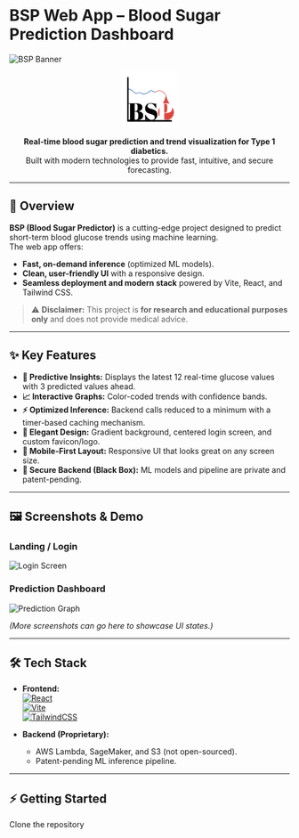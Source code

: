 # BSP Web App – Blood Sugar Prediction Dashboard

![BSP Banner](./demos/banner.png)

<p align="center">
  <img src="./src/assets/logo.png" alt="BSP Logo" width="100"/>
</p>

<p align="center">
  <b>Real-time blood sugar prediction and trend visualization for Type 1 diabetics.</b><br>
  Built with modern technologies to provide fast, intuitive, and secure forecasting.
</p>

---

## 🚀 **Overview**

**BSP (Blood Sugar Predictor)** is a cutting-edge project designed to predict short-term blood glucose trends using machine learning.  
The web app offers:
- **Fast, on-demand inference** (optimized ML models).
- **Clean, user-friendly UI** with a responsive design.
- **Seamless deployment and modern stack** powered by Vite, React, and Tailwind CSS.

> ⚠ **Disclaimer:** This project is **for research and educational purposes only** and does not provide medical advice.

---

## ✨ **Key Features**

- **🔮 Predictive Insights:** Displays the latest 12 real-time glucose values with 3 predicted values ahead.
- **📈 Interactive Graphs:** Color-coded trends with confidence bands.
- **⚡ Optimized Inference:** Backend calls reduced to a minimum with a timer-based caching mechanism.
- **🎨 Elegant Design:** Gradient background, centered login screen, and custom favicon/logo.
- **📱 Mobile-First Layout:** Responsive UI that looks great on any screen size.
- **🔐 Secure Backend (Black Box):** ML models and pipeline are private and patent-pending.

---

## 🖼 **Screenshots & Demo**

### **Landing / Login**
![Login Screen](./demos/login.png)

### **Prediction Dashboard**
![Prediction Graph](./demos/dashboard.png)

*(More screenshots can go here to showcase UI states.)*

---

## 🛠 **Tech Stack**

- **Frontend:**  
  [![React](https://img.shields.io/badge/React-18.2.0-blue?logo=react)](https://reactjs.org/)  
  [![Vite](https://img.shields.io/badge/Vite-6.3-orange?logo=vite)](https://vitejs.dev/)  
  [![TailwindCSS](https://img.shields.io/badge/Tailwind-3.4-blue?logo=tailwind-css)](https://tailwindcss.com/)

- **Backend (Proprietary):**  
  - AWS Lambda, SageMaker, and S3 (not open-sourced).
  - Patent-pending ML inference pipeline.

---

## ⚡ **Getting Started**

Clone the repository
